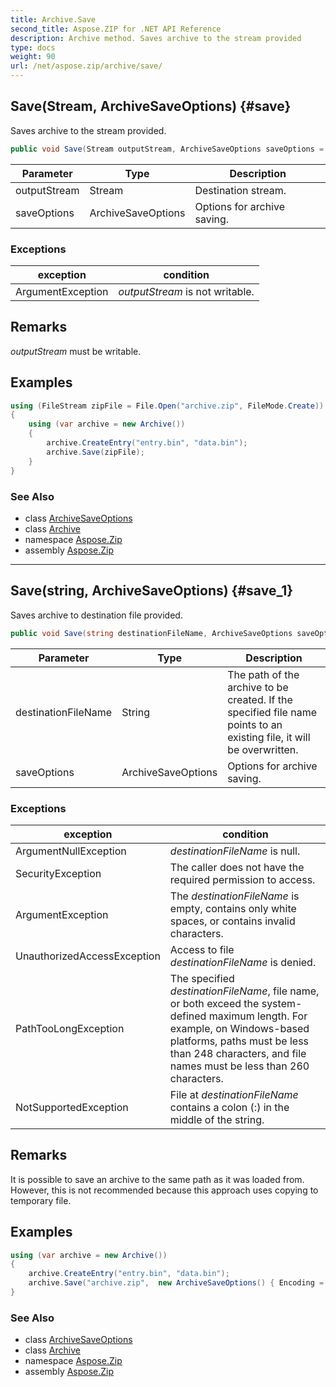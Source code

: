 ```yaml
---
title: Archive.Save
second_title: Aspose.ZIP for .NET API Reference
description: Archive method. Saves archive to the stream provided
type: docs
weight: 90
url: /net/aspose.zip/archive/save/
---
```

## Save(Stream, ArchiveSaveOptions) {#save}

Saves archive to the stream provided.

```csharp
public void Save(Stream outputStream, ArchiveSaveOptions saveOptions = null)
```

| Parameter | Type | Description |
| --- | --- | --- |
| outputStream | Stream | Destination stream. |
| saveOptions | ArchiveSaveOptions | Options for archive saving. |

### Exceptions

| exception | condition |
| --- | --- |
| ArgumentException | *outputStream* is not writable. |

## Remarks

*outputStream* must be writable.

## Examples

```csharp
using (FileStream zipFile = File.Open("archive.zip", FileMode.Create))
{
    using (var archive = new Archive())
    {
        archive.CreateEntry("entry.bin", "data.bin");
        archive.Save(zipFile);
    }
}
```

### See Also

* class [ArchiveSaveOptions](../../../aspose.zip.saving/archivesaveoptions/)
* class [Archive](../)
* namespace [Aspose.Zip](../../archive/)
* assembly [Aspose.Zip](../../../)

---

## Save(string, ArchiveSaveOptions) {#save_1}

Saves archive to destination file provided.

```csharp
public void Save(string destinationFileName, ArchiveSaveOptions saveOptions = null)
```

| Parameter | Type | Description |
| --- | --- | --- |
| destinationFileName | String | The path of the archive to be created. If the specified file name points to an existing file, it will be overwritten. |
| saveOptions | ArchiveSaveOptions | Options for archive saving. |

### Exceptions

| exception | condition |
| --- | --- |
| ArgumentNullException | *destinationFileName* is null. |
| SecurityException | The caller does not have the required permission to access. |
| ArgumentException | The *destinationFileName* is empty, contains only white spaces, or contains invalid characters. |
| UnauthorizedAccessException | Access to file *destinationFileName* is denied. |
| PathTooLongException | The specified *destinationFileName*, file name, or both exceed the system-defined maximum length. For example, on Windows-based platforms, paths must be less than 248 characters, and file names must be less than 260 characters. |
| NotSupportedException | File at *destinationFileName* contains a colon (:) in the middle of the string. |

## Remarks

It is possible to save an archive to the same path as it was loaded from. However, this is not recommended because this approach uses copying to temporary file.

## Examples

```csharp
using (var archive = new Archive())
{
    archive.CreateEntry("entry.bin", "data.bin");
    archive.Save("archive.zip",  new ArchiveSaveOptions() { Encoding = Encoding.ASCII });
}
```

### See Also

* class [ArchiveSaveOptions](../../../aspose.zip.saving/archivesaveoptions/)
* class [Archive](../)
* namespace [Aspose.Zip](../../archive/)
* assembly [Aspose.Zip](../../../)



